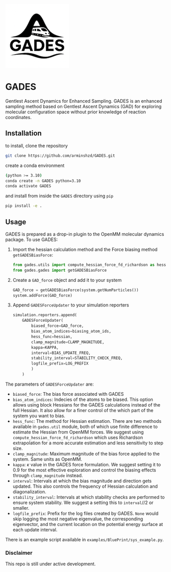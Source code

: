 ![GADES](/docs/docs/imgs/GADES_logo_wbg.png)

# GADES

Gentlest Ascent Dynamics for Enhanced Sampling.
GADES is an enhanced sampling method based on Gentlest Ascent Dynamics (GAD) for exploring molecular configuration space without prior knowledge of reaction coordinates.

## Installation

to install, clone the repository

``` bash
git clone https://github.com/arminshzd/GADES.git
```

create a conda environment

``` bash
(python >= 3.10)
conda create -n GADES python=3.10
conda activate GADES
```

and install from inside the `GADES` directory using `pip`

``` bash
pip install -e .
```

## Usage

GADES is prepared as a drop-in plugin to the OpenMM molecular dynamics package. To use GADES:

1) Import the hessian calculation method and the Force biasing method `getGADESBiasForce`:

    ``` python
    from gades.utils import compute_hessian_force_fd_richardson as hessian
    from gades.gades import getGADESBiasForce
    ```

2) Create a `GAD_force` object and add it to your system

    ``` python
    GAD_force = getGADESBiasForce(system.getNumParticles())
    system.addForce(GAD_force)
    ```

3) Append `GADESForceUpdater` to your simulation reporters

    ``` python
    simulation.reporters.append(
        GADESForceUpdater(
            biased_force=GAD_force, 
            bias_atom_indices=biasing_atom_ids,
            hess_func=hessian, 
            clamp_magnitude=CLAMP_MAGNITUDE,
            kappa=KAPPA, 
            interval=BIAS_UPDATE_FREQ, 
            stability_interval=STABILITY_CHECK_FREQ, 
            logfile_prefix=LOG_PREFIX
            )
        )
    ```

The parameters of `GADESForceUpdater` are:

* `biased_force`: The bias force associated with GADES
* `bias_atom_indices`: Indecies of the atoms to be biased. This option allows using block Hessians for the GADES calculations instead of the full Hessian. It also allow for a finer control of the which part of the system you want to bias.
* `hess_func`: The method for Hessian estimation. There are two methods available in `gades.util` module, both of which use finite difference to estimate the Hessian from OpenMM forces. We suggest using `compute_hessian_force_fd_richardson` which uses Richardson extrapolation for a more accurate estimation and less sensitivity to step size.
* `clamp_magnitude`: Maximum magnitude of the bias force applied to the system. Same units as OpenMM.
* `kappa`: $\kappa$ value in the GADES force formulation. We suggest setting it to 0.9 for the most effective exploration and control the biasing effects through `clamp_magnitude` instead.
* `interval`: Intervals at which the bias magnitude and direction gets updated. This also controls the frequency of Hessian calculation and diagonalization.
* `stability_interval`: Intervals at which stability checks are performed to ensure system stability. We suggest a setting this to `interval`//2 or smaller.
* `logfile_prefix`: Prefix for the log files created by GADES. `None` would skip logging the most negative eigenvalue, the corresponding eigenvector, and the current location on the potential energy surface at each update interval.

There is an example script available in `examples/BluePrint/sys_example.py`.

### Disclaimer

This repo is still under active development.
